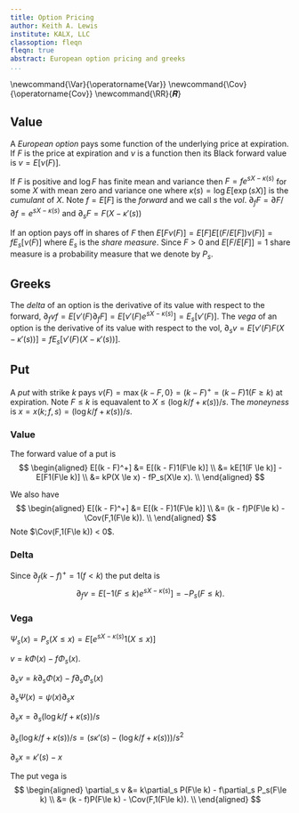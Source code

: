 ```yaml
---
title: Option Pricing
author: Keith A. Lewis
institute: KALX, LLC
classoption: fleqn
fleqn: true
abstract: European option pricing and greeks
...
```


\newcommand{\Var}{\operatorname{Var}}
\newcommand{\Cov}{\operatorname{Cov}}
\newcommand{\RR}{𝑹}

## Value

A _European option_ pays some function of the underlying price at expiration.
If $F$ is the price at expiration and $\nu$ is a function
then its Black forward value is $v = E[\nu(F)]$.

If $F$ is positive and $\log F$ has finite mean and variance then
$F = fe^{sX - \kappa(s)}$ for some $X$ with mean zero and variance one
where $\kappa(s) = \log E[\exp(sX)]$ is the _cumulant_ of $X$.
Note $f = E[F]$ is the _forward_ and we call $s$ the _vol_.
$\partial_f F = \partial F/\partial f = e^{sX - \kappa(s)}$
and $\partial_s F = F (X - \kappa'(s))$

If an option pays off in shares of $F$ then 
$E[F\nu(F)] = E[F]E[(F/E[F])\nu(F)] = fE_s[\nu(F)]$
where $E_s$ is the _share measure_.
Since $F > 0$ and $E[F/E[F]] = 1$ share measure is a probability measure
that we denote by $P_s$.

## Greeks

The _delta_ of an option is the derivative of its value with respect to the forward,
${\partial_f v f = E[\nu'(F)\partial_f F] = E[\nu'(F)e^{sX - \kappa(s)}] = E_s[\nu'(F)]}$.
The _vega_ of an option is the derivative of its value with respect to the vol,
$\partial_s v = E[\nu'(F) F (X - \kappa'(s))] = f E_s[\nu'(F) (X - \kappa'(s))]$.

## Put

A _put_ with strike $k$ pays $\nu(F) = \max\{k - F, 0\} = (k - F)^+ = (k - F)1(F\ge k)$ at expiration.
Note $F\le k$ is equavalent to $X\le (\log k/f + \kappa(s))/s$.
The _moneyness_ is ${x = x(k; f, s) = (\log k/f + \kappa(s))/s}$.

### Value
The forward value of a put is
$$
\begin{aligned}
E[(k - F)^+] &= E[(k - F)1(F\le k)] \\
	&= kE[1(F \le k)] - E[F1(F\le k)] \\
	&= kP(X \le x) - fP_s(X\le x). \\
\end{aligned}
$$

We also have
$$
\begin{aligned}
E[(k - F)^+] &= E[(k - F)1(F\le k)] \\
	&= (k - f)P(F\le k) - \Cov(F,1(F\le k)). \\
\end{aligned}
$$
Note $\Cov(F,1(F\le k)) < 0$.

### Delta

Since $\partial_f (k - f)^+ = 1(f < k)$ the put delta is
$$
	\partial_f v = E[-1(F \le k)e^{sX - \kappa(s)}] = -P_s(F\le k).
$$

### Vega

$\Psi_s(x) = P_s(X\le x) = E[e^{sX - \kappa(s)}1(X \le x)]$

$v = k \Phi(x) - f \Phi_s(x)$.

$\partial_s v =  k \partial_s\Phi(x) - f \partial_s\Phi_s(x)$

$\partial_s\Psi(x) = \psi(x)\partial_s x$

$\partial_s x = \partial_s (\log k/f + \kappa(s))/s$

$\partial_s (\log k/f + \kappa(s))/s = (s\kappa'(s) - (\log k/f + \kappa(s)))/s^2$

$\partial_s x = \kappa'(s) - x$

The put vega is
$$
\begin{aligned}
\partial_s v &= k\partial_s P(F\le k) - f\partial_s P_s(F\le k) \\
	&= (k - f)P(F\le k) - \Cov(F,1(F\le k)). \\
\end{aligned}
$$

